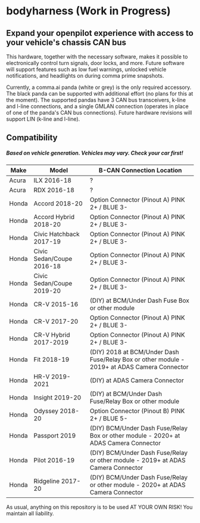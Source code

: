 
# bodyharness (Work in Progress)

## Expand your openpilot experience with access to your vehicle's chassis CAN bus

This hardware, together with the necessary software, makes it possible to electronically control turn signals, door locks, and more. Future software will support features such as low fuel warnings, unlocked vehicle notifications, and headlights on during comma prime snapshots.

Currently, a comma.ai panda (white or grey) is the only required accessory. The black panda can be supported with additional effort (no plans for this at the moment). The supported pandas have 3 CAN bus transceivers, k-line and l-line connections, and a single GMLAN connection (operates in place of one of the panda's CAN bus connections). Future hardware revisions will support LIN (k-line and l-line).

## Compatibility
##### Based on vehicle generation. Vehicles may vary. Check your car first!
| Make | Model | B-CAN Connection Location |
| -- | -- | -- |
| Acura     | ILX 2016-18                   | ?                                                                                             |
| Acura     | RDX 2016-18                   | ?                                                                                             |
| Honda     | Accord 2018-20                | Option Connector (Pinout A) PINK 2+ / BLUE 3-                                                |
| Honda     | Accord Hybrid 2018-20         | Option Connector (Pinout A) PINK 2+ / BLUE 3-                                                |
| Honda     | Civic Hatchback 2017-19       | Option Connector (Pinout A) PINK 2+ / BLUE 3-                                                |
| Honda     | Civic Sedan/Coupe 2016-18     | Option Connector (Pinout A) PINK 2+ / BLUE 3-                                                |
| Honda     | Civic Sedan/Coupe 2019-20     | Option Connector (Pinout A) PINK 2+ / BLUE 3-                                                |                                              
| Honda     | CR-V 2015-16                  | (DIY) at BCM/Under Dash Fuse Box or other module                                             |
| Honda     | CR-V 2017-20                  | Option Connector (Pinout A) PINK 2+ / BLUE 3-                                                |                                              
| Honda     | CR-V Hybrid 2017-2019         | Option Connector (Pinout A) PINK 2+ / BLUE 3-                                                |
| Honda     | Fit 2018-19                   | (DIY) 2018 at BCM/Under Dash Fuse/Relay Box or other module - 2019+ at ADAS Camera Connector |
| Honda     | HR-V 2019-2021                | (DIY) at ADAS Camera Connector                                                               |
| Honda     | Insight 2019-20               | (DIY) at BCM/Under Dash Fuse/Relay Box or other module                                       |
| Honda     | Odyssey 2018-20               | Option Connector (Pinout B) PINK 2+ / BLUE 5-                                                |
| Honda     | Passport 2019                 | (DIY) BCM/Under Dash Fuse/Relay Box or other module - 2020+ at ADAS Camera Connector         |
| Honda     | Pilot 2016-19                 | (DIY) BCM/Under Dash Fuse/Relay or other module - 2019+ at ADAS Camera Connector             |
| Honda     | Ridgeline 2017-20             | (DIY) BCM/Under Dash Fuse/Relay or other module - 2020+ at ADAS Camera Connector             |

As usual, anything on this repository is to be used AT YOUR OWN RISK! You maintain all liability.
<!--stackedit_data:
eyJoaXN0b3J5IjpbMTAyMDg2MzIxNCw4MjI2NDQ3OTEsLTk1Nj
MwMjA3NiwtMTA4NjM2NzEwMiwxNDYwOTY0NjcxLDE2NzI0MDkw
NjIsLTE4NDM3OTQyNTAsLTIxNTEzMzYxMSwtMTEwMjgwNDYyNy
wxNTMyNDM0Mjk2XX0=
-->
